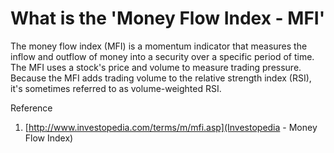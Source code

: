 # What is the 'Money Flow Index - MFI'

The money flow index (MFI) is a momentum indicator that measures the inflow and outflow of money into a security over a specific period of time. The MFI uses a stock's price and volume to measure trading pressure. Because the MFI adds trading volume to the relative strength index (RSI), it's sometimes referred to as volume-weighted RSI.



Reference
1. [http://www.investopedia.com/terms/m/mfi.asp](Investopedia - Money Flow Index)